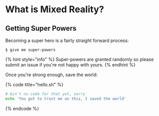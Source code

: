 # What is Mixed Reality?

## Getting Super Powers

Becoming a super hero is a fairly straight forward process:

```
$ give me super-powers
```

{% hint style="info" %}
 Super-powers are granted randomly so please submit an issue if you're not happy with yours.
{% endhint %}

Once you're strong enough, save the world:

{% code title="hello.sh" %}
```bash
# Ain't no code for that yet, sorry
echo 'You got to trust me on this, I saved the world'
```
{% endcode %}



